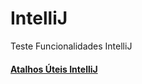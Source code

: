 # IntelliJ
Teste Funcionalidades IntelliJ

#### [Atalhos Úteis IntelliJ](http://www.basef.com.br/index.php/Atalhos_do_IntelliJ_Idea)


